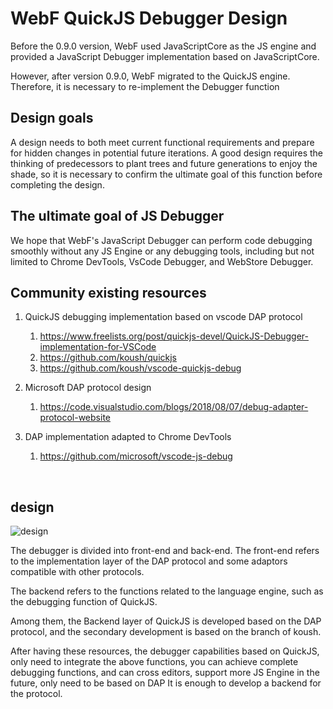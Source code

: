 # WebF QuickJS Debugger Design

Before the 0.9.0 version, WebF used JavaScriptCore as the JS engine and provided a JavaScript Debugger implementation based on JavaScriptCore.

However, after version 0.9.0, WebF migrated to the QuickJS engine. Therefore, it is necessary to re-implement the Debugger function


##  Design goals

A design needs to both meet current functional requirements and prepare for hidden changes in potential future iterations. A good design requires the thinking of predecessors to plant trees and future generations to enjoy the shade, so it is necessary to confirm the ultimate goal of this function before completing the design.



## The ultimate goal of JS Debugger

We hope that WebF's JavaScript Debugger can perform code debugging smoothly without any JS Engine or any debugging tools, including but not limited to Chrome DevTools, VsCode Debugger, and WebStore Debugger.



## Community existing resources

1. QuickJS debugging implementation based on vscode DAP protocol
   1. https://www.freelists.org/post/quickjs-devel/QuickJS-Debugger-implementation-for-VSCode
   2. https://github.com/koush/quickjs
   3. https://github.com/koush/vscode-quickjs-debug

2. Microsoft DAP protocol design
   1. https://code.visualstudio.com/blogs/2018/08/07/debug-adapter-protocol-website

3. DAP implementation adapted to Chrome DevTools
   1. https://github.com/microsoft/vscode-js-debug

​

## design

![design](../images/javascript-debugger.png)

The debugger is divided into front-end and back-end. The front-end refers to the implementation layer of the DAP protocol and some adaptors compatible with other protocols.

The backend refers to the functions related to the language engine, such as the debugging function of QuickJS.
 
Among them, the Backend layer of QuickJS is developed based on the DAP protocol, and the secondary development is based on the branch of koush.

After having these resources, the debugger capabilities based on QuickJS, only need to integrate the above functions, you can achieve complete debugging functions, and can cross editors, support more JS Engine in the future, only need to be based on DAP It is enough to develop a backend for the protocol.